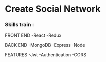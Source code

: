 # Create Social Network

### Skills train :

FRONT END
-React
-Redux

BACK END
-MongoDB
-Express
-Node

FEATURES
-Jwt
-Authentication
-CORS
